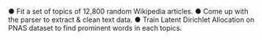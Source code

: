 ● Fit a set of topics of 12,800 random Wikipedia articles.
● Come up with the parser to extract & clean text data.
● Train Latent Dirichlet Allocation on PNAS dataset to find prominent words in each topics.